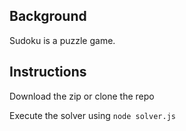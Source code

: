 ## Background

Sudoku is a puzzle game.

## Instructions

Download the zip or clone the repo

Execute the solver using `node solver.js`
